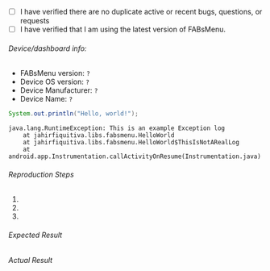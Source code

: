 - [ ] I have verified there are no duplicate active or recent bugs, questions, or requests
- [ ] I have verified that I am using the latest version of FABsMenu.

###### Device/dashboard info:
 - FABsMenu version: `?`
 - Device OS version: `?`
 - Device Manufacturer: `?`
 - Device Name: `?`

<!-- Please wrap code with correct syntax highlighting. -->

```java
System.out.println("Hello, world!");
```

<!-- Please wrap logs with Gradle syntax highlighting (it makes them look better): -->

```Gradle
java.lang.RuntimeException: This is an example Exception log
    at jahirfiquitiva.libs.fabsmenu.HelloWorld
    at jahirfiquitiva.libs.fabsmenu.HelloWorld$ThisIsNotARealLog
    at android.app.Instrumentation.callActivityOnResume(Instrumentation.java)
```
 
###### Reproduction Steps

1. 
2. 
3. 

###### Expected Result



###### Actual Result
